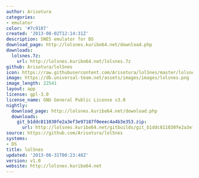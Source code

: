 ```yaml
---
author: Arisotura
categories:
- emulator
color: '#7c9187'
created: '2013-08-02T12:14:31Z'
description: SNES emulator for DS
download_page: http://lolsnes.kuribo64.net/download.php
downloads:
  lolsnes.7z:
    url: http://lolsnes.kuribo64.net/lolsnes.7z
github: Arisotura/lolSnes
icon: https://raw.githubusercontent.com/Arisotura/lolSnes/master/lolsnes.bmp
image: https://db.universal-team.net/assets/images/images/lolsnes.png
image_length: 22541
layout: app
license: gpl-3.0
license_name: GNU General Public License v3.0
nightly:
  download_page: http://lolsnes.kuribo64.net/download.php
  downloads:
    git_b1ddc811030fe2a3ef3e97187f0eeec4a4b3e353.zip:
      url: http://lolsnes.kuribo64.net/gitbuilds/git_b1ddc811030fe2a3ef3e97187f0eeec4a4b3e353.zip
source: https://github.com/Arisotura/lolSnes
systems:
- DS
title: lolSnes
updated: '2013-08-31T00:23:48Z'
version: v1.0
website: http://lolsnes.kuribo64.net
---
```

